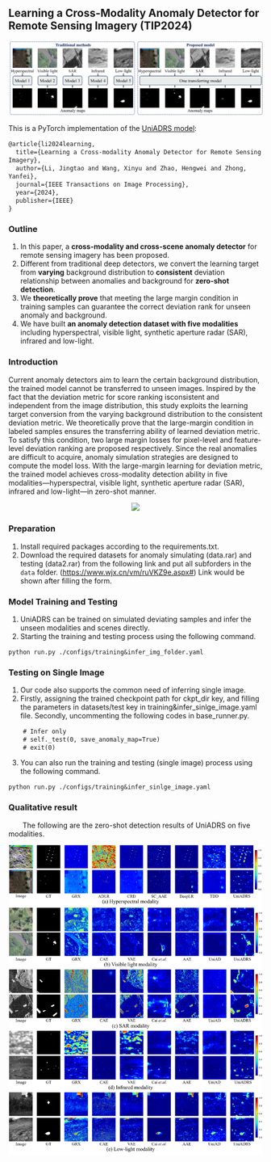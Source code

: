 ## Learning a Cross-Modality Anomaly Detector for Remote Sensing Imagery (TIP2024)

<p align="center">
  <img src=./figs/Figure1.jpg width="600"> 
</p>

This is a PyTorch implementation of the [UniADRS model](https://ieeexplore.ieee.org/abstract/document/10747828): 
```
@article{li2024learning,
  title={Learning a Cross-modality Anomaly Detector for Remote Sensing Imagery},
  author={Li, Jingtao and Wang, Xinyu and Zhao, Hengwei and Zhong, Yanfei},
  journal={IEEE Transactions on Image Processing},
  year={2024},
  publisher={IEEE}
}
```

### Outline
1. In this paper, a **cross-modality and cross-scene anomaly detector** for remote sensing imagery has been proposed.
2. Different from traditional deep detectors, we convert the learning target from **varying** background distribution to **consistent** deviation relationship between anomalies and background for **zero-shot detection**.
3. We **theoretically prove** that meeting the large margin condition in training samples can guarantee the correct deviation rank for unseen anomaly and background.
4. We have built **an anomaly detection dataset with five modalities** including hyperspectral, visible light, synthetic aperture radar
(SAR), infrared and low-light.


### Introduction

Current anomaly detectors aim to learn the certain background distribution, the trained model cannot be transferred to unseen images. Inspired by the fact that the deviation metric for score ranking isconsistent and independent from the image distribution, this study exploits the learning target conversion from the varying background distribution to the consistent deviation metric. We theoretically prove that the large-margin condition in labeled samples ensures the transferring ability of learned deviation metric. To satisfy this condition, two large margin losses for pixel-level and feature-level deviation ranking are proposed respectively. Since the real anomalies are difficult to acquire, anomaly simulation strategies are designed to compute the model loss. With the large-margin learning for deviation metric, the trained model achieves cross-modality detection ability in five modalities—hyperspectral, visible light, synthetic aperture radar (SAR), infrared and low-light—in zero-shot manner.

<p align="center">
  <img src=./figs/Figure2.jpg width="600"> 
</p>

### Preparation

1. Install required packages according to the requirements.txt.
2. Download the required datasets for anomaly simulating (data.rar) and testing (data2.rar) from the following link and put all subforders in the `data` folder.
    (https://www.wjx.cn/vm/ruVKZ9e.aspx#) Link would be shown after filling the form.

### Model Training and Testing

1. UniADRS can be trained on simulated deviating samples and infer the unseen modalities and scenes directly.
2. Starting the training and testing process using the following command.

```
python run.py ./configs/training&infer_img_folder.yaml
```


### Testing on Single Image

1. Our code also supports the common need of inferring single image.
2. Firstly, assigning the trained checkpoint path for ckpt_dir key, and filling the parameters in datasets/test key in training&infer_sinlge_image.yaml file. Secondly, uncommenting the following codes in base_runner.py.

```
    # Infer only
    # self._test(0, save_anomaly_map=True)
    # exit(0)
```
3. You can also run the training and testing (single image) process using the following command.

```
python run.py ./configs/training&infer_sinlge_image.yaml
```


### Qualitative result  

 &emsp;The following are the zero-shot detection results of UniADRS on five modalities.

<p align="center">
  <img src=./figs/Figure4.jpg width="600"> 
</p>

